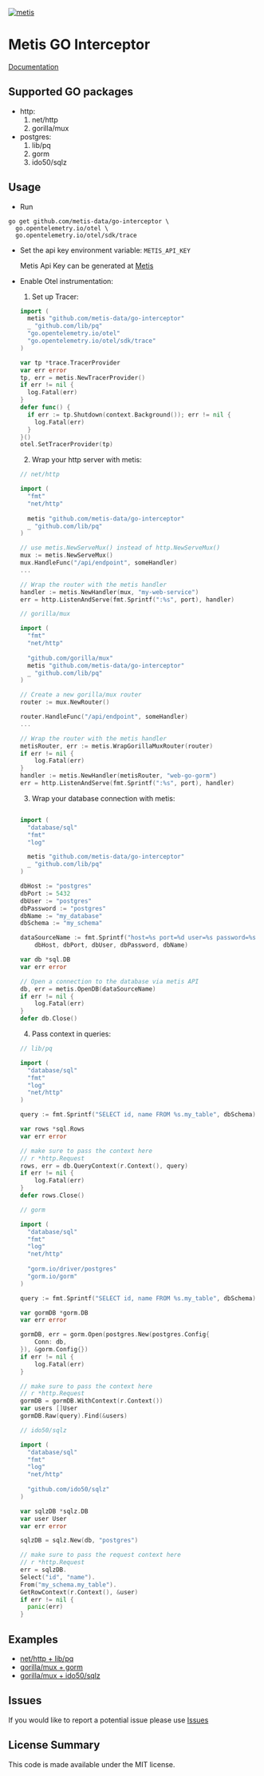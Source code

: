 [![metis](https://static-asserts-public.s3.eu-central-1.amazonaws.com/metis-min-logo.png)](https://www.metisdata.io/)

# Metis GO Interceptor

[Documentation](https://docs.metisdata.io)

## Supported GO packages
- http:
  1. net/http
  2. gorilla/mux
- postgres:
  1. lib/pq
  2. gorm
  3. ido50/sqlz

## Usage
- Run 
```shell
go get github.com/metis-data/go-interceptor \
  go.opentelemetry.io/otel \
  go.opentelemetry.io/otel/sdk/trace
```

- Set the api key environment variable: ```METIS_API_KEY```

    Metis Api Key can be generated at [Metis](https://app.metisdata.io/)

- Enable Otel instrumentation:
  1. Set up Tracer:
  ```go
  import (
    metis "github.com/metis-data/go-interceptor"
    _ "github.com/lib/pq"
    "go.opentelemetry.io/otel"
    "go.opentelemetry.io/otel/sdk/trace"
  )
  
  var tp *trace.TracerProvider
  var err error
  tp, err = metis.NewTracerProvider()
  if err != nil {
    log.Fatal(err)
  }
  defer func() {
    if err := tp.Shutdown(context.Background()); err != nil {
      log.Fatal(err)
    }
  }()
  otel.SetTracerProvider(tp)
  ```
  2. Wrap your http server with metis:
  ```go	
  // net/http
  
  import (
    "fmt"
    "net/http"
    
    metis "github.com/metis-data/go-interceptor"
    _ "github.com/lib/pq"
  )
  
  // use metis.NewServeMux() instead of http.NewServeMux()
  mux := metis.NewServeMux() 
  mux.HandleFunc("/api/endpoint", someHandler)
  ...
  
  // Wrap the router with the metis handler
  handler := metis.NewHandler(mux, "my-web-service")
  err = http.ListenAndServe(fmt.Sprintf(":%s", port), handler)
  ```
  ```go
  // gorilla/mux
  
  import (
    "fmt"
    "net/http"
    
    "github.com/gorilla/mux"
    metis "github.com/metis-data/go-interceptor"
    _ "github.com/lib/pq"
  )
  
  // Create a new gorilla/mux router
  router := mux.NewRouter()

  router.HandleFunc("/api/endpoint", someHandler)
  ...

  // Wrap the router with the metis handler
  metisRouter, err := metis.WrapGorillaMuxRouter(router)
  if err != nil {
      log.Fatal(err)
  }
  handler := metis.NewHandler(metisRouter, "web-go-gorm")
  err = http.ListenAndServe(fmt.Sprintf(":%s", port), handler)
  ```
  3. Wrap your database connection with metis:
  ```go

  import (
    "database/sql"
    "fmt"
    "log"

    metis "github.com/metis-data/go-interceptor"
    _ "github.com/lib/pq"
  )

  dbHost := "postgres"
  dbPort := 5432
  dbUser := "postgres"
  dbPassword := "postgres"
  dbName := "my_database"
  dbSchema := "my_schema"

  dataSourceName := fmt.Sprintf("host=%s port=%d user=%s password=%s dbname=%s sslmode=disable",
      dbHost, dbPort, dbUser, dbPassword, dbName)

  var db *sql.DB
  var err error
  
  // Open a connection to the database via metis API
  db, err = metis.OpenDB(dataSourceName)
  if err != nil {
      log.Fatal(err)
  }
  defer db.Close()
  ```
  4. Pass context in queries:
  ```go
  // lib/pq
  
  import (
    "database/sql"
    "fmt"
    "log"
    "net/http"
  )
  
  query := fmt.Sprintf("SELECT id, name FROM %s.my_table", dbSchema)
  
  var rows *sql.Rows
  var err error
  
  // make sure to pass the context here
  // r *http.Request
  rows, err = db.QueryContext(r.Context(), query)
  if err != nil {
      log.Fatal(err)
  }
  defer rows.Close()
  ```
  ```go
  // gorm
  
  import (
    "database/sql"
    "fmt"
    "log"
    "net/http"
    
    "gorm.io/driver/postgres"
    "gorm.io/gorm"
  )
  
  query := fmt.Sprintf("SELECT id, name FROM %s.my_table", dbSchema)
  
  var gormDB *gorm.DB
  var err error
  
  gormDB, err = gorm.Open(postgres.New(postgres.Config{
      Conn: db,
  }), &gorm.Config{})
  if err != nil {
      log.Fatal(err)
  }
  
  // make sure to pass the context here
  // r *http.Request
  gormDB = gormDB.WithContext(r.Context())
  var users []User
  gormDB.Raw(query).Find(&users)
  ```
  ```go
  // ido50/sqlz
  
  import (
    "database/sql"
    "fmt"
    "log"
    "net/http"
    
    "github.com/ido50/sqlz"
  )

  var sqlzDB *sqlz.DB
  var user User
  var err error
  
  sqlzDB = sqlz.New(db, "postgres")

  // make sure to pass the request context here
  // r *http.Request
  err = sqlzDB.
  Select("id", "name").
  From("my_schema.my_table").
  GetRowContext(r.Context(), &user)
  if err != nil {
    panic(err)
  }
  ```

## Examples

- [net/http + lib/pq](https://github.com/metis-data/go-interceptor/blob/main/e2e/web/main.go)
- [gorilla/mux + gorm](https://github.com/metis-data/go-interceptor/blob/main/e2e/web-gorilla-gorm/main.go)
- [gorilla/mux + ido50/sqlz](https://github.com/metis-data/go-interceptor/blob/main/e2e/web-gorilla-sqlz/main.go)

## Issues
If you would like to report a potential issue please use [Issues](https://github.com/metis-data/go-interceptor/issues)

## License Summary
This code is made available under the MIT license.